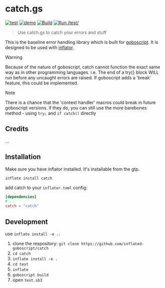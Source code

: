 # catch.gs

[![test](https://img.shields.io/badge/open-test-blue)](https://turbowarp.org?project_url=raw.githubusercontent.com/inflated-goboscript/catch/main/test/test.sb3)
[![demo](https://img.shields.io/badge/open-demo-purple)](https://turbowarp.org?project_url=raw.githubusercontent.com/inflated-goboscript/catch/main/demo/demo.sb3)
[![Build](https://github.com/inflated-goboscript/catch/actions/workflows/gobuild.yml/badge.svg)](https://github.com/inflated-goboscript/catch/actions/workflows/gobuild.yml)
[![Run /test/](https://github.com/inflated-goboscript/catch/actions/workflows/gstest.yml/badge.svg)](https://github.com/inflated-goboscript/catch/actions/workflows/gstest.yml)

> Use catch.gs to catch your errors and stuff

This is the baseline error handling library which is built for [goboscript](https://github.com/aspizu/goboscript).
It is designed to be used with [inflator](https://github.com/inflated-goboscript/inflator).

> [!WARNING]
> Because of the nature of goboscript, catch cannot function the exact same way as in other programming languages.
> i.e. The end of a try{} block WILL run before any uncaught errors are raised.
> If goboscript adds a 'break' feature, this could be implemented.

> [!NOTE]
> There is a chance that the 'context handler' macros could break in future goboscript versions.
> if they do, you can still use the more barebones method - using `try;` and `if catch()` directly

## Credits

...

## Installation

Make sure you have inflator installed. It's installable from the gtp.

`inflate install catch`

add catch to your `inflator.toml` config:
```toml
[dependencies]
# ...
catch = "catch"
```

## Development

use `inflate install -e .`:

1. clone the respository: `git clone https://github.com/inflated-goboscript/catch`
2. `cd catch`
3. `inflate install -e .`
4. `cd test`
5. `inflate`
6. `goboscript build`
7. open `test.sb3`